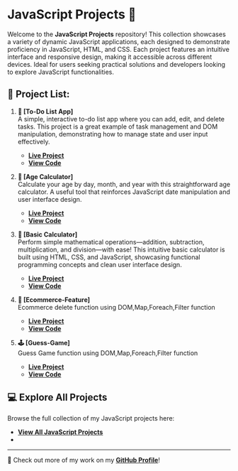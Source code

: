 # JavaScript Projects 🚀

Welcome to the **JavaScript Projects** repository! This collection showcases a variety of dynamic JavaScript applications, each designed to demonstrate proficiency in JavaScript, HTML, and CSS. Each project features an intuitive interface and responsive design, making it accessible across different devices. Ideal for users seeking practical solutions and developers looking to explore JavaScript functionalities.

## 📜 Project List:

1. **📝 [To-Do List App]**  
   A simple, interactive to-do list app where you can add, edit, and delete tasks. This project is a great example of task management and DOM manipulation, demonstrating how to manage state and user input effectively.  
   - **[Live Project](https://todolist-render.netlify.app/)**
   - **[View Code](https://github.com/Ali-Najfee/Javascript-projects/tree/main/todo-list%20-render)**

2. **📅 [Age Calculator]**  
   Calculate your age by day, month, and year with this straightforward age calculator. A useful tool that reinforces JavaScript date manipulation and user interface design.  
   - **[Live Project](https://age-calculalor.netlify.app/)**
   - **[View Code](https://github.com/Ali-Najfee/Javascript-projects/tree/main/age-calculator)**
3. **🧮 [Basic Calculator]**  
   Perform simple mathematical operations—addition, subtraction, multiplication, and division—with ease! This intuitive basic calculator is built using HTML, CSS, and JavaScript, showcasing functional programming concepts and clean user interface design.
   - **[Live Project](https://age-calculalor.netlify.app/)**
   - **[View Code](https://github.com/Ali-Najfee/Javascript-projects/tree/main/js-dom-calcualtor)**
4. **🛒 [Ecommerce-Feature]**  
  Ecommerce delete function using DOM,Map,Foreach,Filter function 
   - **[Live Project](https://ecommerce-features.netlify.app/)**
   - **[View Code](https://github.com/Ali-Najfee/Javascript-projects/tree/main/ecommerce-basic-features)**
5. **🕹️ [Guess-Game]**  
 Guess Game function using DOM,Map,Foreach,Filter function 
   - **[Live Project](https://guessinggamer.netlify.app/)**
   - **[View Code](https://github.com/Ali-Najfee/Javascript-projects/blob/main/guessing-game)**


## 💻 Explore All Projects

Browse the full collection of my JavaScript projects here:
- **[View All JavaScript Projects](https://github.com/Ali-Najfee/Javascript-projects/tree/main)**
- 

---

📌 Check out more of my work on my **[GitHub Profile](https://github.com/Ali-Najfee/)**!
